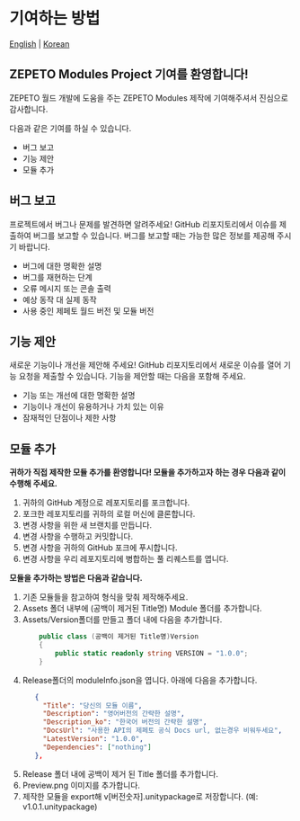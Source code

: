# 기여하는 방법

[English](./HowToContribute.md) | [Korean](./HowToContribute_KR.md)

## ZEPETO Modules Project 기여를 환영합니다!
ZEPETO 월드 개발에 도움을 주는 ZEPETO Modules 제작에 기여해주셔서 진심으로 감사합니다.

다음과 같은 기여를 하실 수 있습니다.

- 버그 보고
- 기능 제안
- 모듈 추가 


## 버그 보고
프로젝트에서 버그나 문제를 발견하면 알려주세요! GitHub 리포지토리에서 이슈를 제출하여 버그를 보고할 수 있습니다. 버그를 보고할 때는 가능한 많은 정보를 제공해 주시기 바랍니다.

- 버그에 대한 명확한 설명
- 버그를 재현하는 단계
- 오류 메시지 또는 콘솔 출력
- 예상 동작 대 실제 동작
- 사용 중인 제페토 월드 버전 및 모듈 버전

## 기능 제안
새로운 기능이나 개선을 제안해 주세요! GitHub 리포지토리에서 새로운 이슈를 열어 기능 요청을 제출할 수 있습니다. 기능을 제안할 때는 다음을 포함해 주세요.

- 기능 또는 개선에 대한 명확한 설명
- 기능이나 개선이 유용하거나 가치 있는 이유
- 잠재적인 단점이나 제한 사항

## 모듈 추가
**귀하가 직접 제작한 모듈 추가를 환영합니다! 모듈을 추가하고자 하는 경우 다음과 같이 수행해 주세요.**

1. 귀하의 GitHub 계정으로 레포지토리를 포크합니다.
2. 포크한 레포지토리를 귀하의 로컬 머신에 클론합니다.
3. 변경 사항을 위한 새 브랜치를 만듭니다.
4. 변경 사항을 수행하고 커밋합니다.
5. 변경 사항을 귀하의 GitHub 포크에 푸시합니다.
6. 변경 사항을 우리 레포지토리에 병합하는 풀 리퀘스트를 엽니다.

**모듈을 추가하는 방법은 다음과 같습니다.**
 
1. 기존 모듈들을 참고하여 형식을 맞춰 제작해주세요.
2. Assets 폴더 내부에 (공백이 제거된 Title명) Module 폴더를 추가합니다.
3. Assets/Version폴더를 만들고 폴더 내에 다음을 추가합니다.
    ``` cs
        public class (공백이 제거된 Title명)Version
        {
            public static readonly string VERSION = "1.0.0";
        }
    ```
4. Release폴더의 moduleInfo.json을 엽니다. 아래에 다음을 추가합니다.
     ``` json
        {
          "Title": "당신의 모듈 이름",
          "Description": "영어버전의 간략한 설명",
          "Description_ko": "한국어 버전의 간략한 설명",
          "DocsUrl": "사용한 API의 제페토 공식 Docs url, 없는경우 비워두세요",
          "LatestVersion": "1.0.0",
          "Dependencies": ["nothing"]
        },
    ```
5. Release 폴더 내에 공백이 제거 된 Title 폴더를 추가합니다.
6. Preview.png 이미지를 추가합니다.
7. 제작한 모듈을 export해 v[버전숫자].unitypackage로 저장합니다. (예: v1.0.1.unitypackage)
